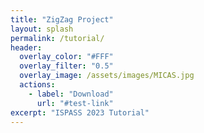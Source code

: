 ```yaml
---
title: "ZigZag Project"
layout: splash
permalink: /tutorial/
header:
  overlay_color: "#FFF"
  overlay_filter: "0.5"
  overlay_image: /assets/images/MICAS.jpg
  actions:
    - label: "Download"
      url: "#test-link"
excerpt: "ISPASS 2023 Tutorial"
---
```

